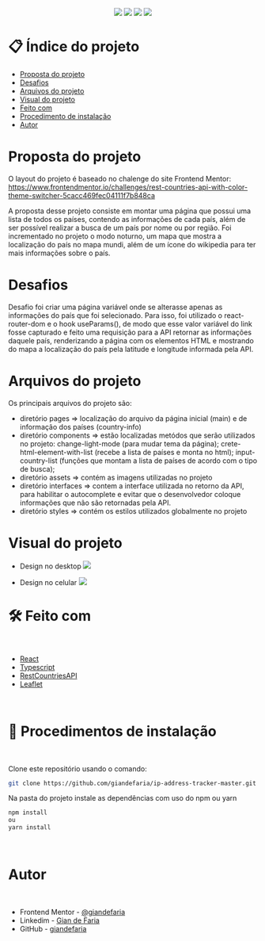 <p align="center">
  <image
  src="https://img.shields.io/github/languages/count/giandefaria/ip-address-tracker-master"
  />
  <image
  src="https://img.shields.io/github/languages/top/giandefaria/ip-address-tracker-master"
  />
  <image
  src="https://img.shields.io/github/last-commit/giandefaria/ip-address-tracker-master"
  />
  <image
  src="https://img.shields.io/github/watchers/giandefaria/ip-address-tracker-master"
  />
</p>

# 📋 Índice do projeto


- [Proposta do projeto](#id01)
- [Desafios](#id02)
- [Arquivos do projeto](#id03)
- [Visual do projeto](#id04)
- [Feito com](#id05)
- [Procedimento de instalação](#id06)
- [Autor](#id07)

# Proposta do projeto <a name="id01"></a>

O layout do projeto é baseado no chalenge do site Frontend Mentor: https://www.frontendmentor.io/challenges/rest-countries-api-with-color-theme-switcher-5cacc469fec04111f7b848ca

A proposta desse projeto consiste em montar uma página que possui uma lista de todos os países, contendo as informações de cada país, além de ser possível realizar a busca de um país por nome ou por região. Foi incrementado no projeto o modo noturno, um mapa que mostra a localização do país no mapa mundi, além de um ícone do wikipedia para ter mais informações sobre o país.


# Desafios <a name="id02"> </a>

Desafio foi criar uma página variável onde se alterasse apenas as informações do país que foi selecionado. Para isso, foi utilizado o react-router-dom e o hook useParams(), de modo que esse valor variável do link fosse capturado e feito uma requisição para a API retornar as informações daquele país, renderizando a página com os elementos HTML e mostrando do mapa a localização do país pela latitude e longitude informada pela API.

# Arquivos do projeto <a name="id03"> </a>

Os principais arquivos do projeto são: 
* diretório pages => localização do arquivo da página inicial (main) e de informação dos países (country-info)
* diretório components => estão localizadas metódos que serão utilizados no projeto: change-light-mode (para mudar tema da página);  crete-html-element-with-list (recebe a lista de países e monta no html); input-country-list (funções que montam a lista de países de acordo com o tipo de busca);
* diretório assets => contém as imagens utilizadas no projeto
* diretório interfaces => contem a interface utilizada no retorno da API, para habilitar o autocomplete e evitar que o desenvolvedor coloque informações que não são retornadas pela API.
* diretório styles => contém os estilos utilizados globalmente no projeto

# Visual do projeto <a name="id04"></a>

<p align="center">

* Design no desktop
<image
src="./src/assets/design/rest-countries-main-page.png"
/>

</p>

<p align="center">

* Design no celular
<image
src="./src/assets/design/mobile-design.jpg"
/>
</p>

# 🛠 Feito com <a name="id05"></a>

<br />

- [React](https://reactjs.org/)
- [Typescript](https://www.typescriptlang.org/)
- [RestCountriesAPI](https://restcountries.com/)
- [Leaflet](https://leafletjs.com/examples/quick-start/)


<br />

# 📝 Procedimentos de instalação <a name="id06"></a>

<br />

Clone este repositório usando o comando:

```bash
git clone https://github.com/giandefaria/ip-address-tracker-master.git
```

Na pasta do projeto instale as dependências com uso do npm ou yarn

```bash
npm install
ou
yarn install
```

<br />

# Autor <a name="id07"></a>

<br />

- Frontend Mentor - [@giandefaria](https://www.frontendmentor.io/profile/giandefaria)
- Linkedim - [Gian de Faria](www.linkedin.com/in/gianfaria)
- GitHub - [giandefaria](https://github.com/giandefaria)
